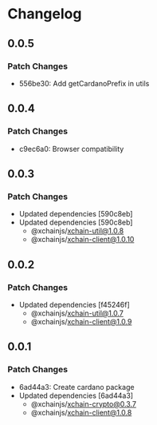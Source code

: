 # Changelog

## 0.0.5

### Patch Changes

- 556be30: Add getCardanoPrefix in utils

## 0.0.4

### Patch Changes

- c9ec6a0: Browser compatibility

## 0.0.3

### Patch Changes

- Updated dependencies [590c8eb]
- Updated dependencies [590c8eb]
  - @xchainjs/xchain-util@1.0.8
  - @xchainjs/xchain-client@1.0.10

## 0.0.2

### Patch Changes

- Updated dependencies [f45246f]
  - @xchainjs/xchain-util@1.0.7
  - @xchainjs/xchain-client@1.0.9

## 0.0.1

### Patch Changes

- 6ad44a3: Create cardano package
- Updated dependencies [6ad44a3]
  - @xchainjs/xchain-crypto@0.3.7
  - @xchainjs/xchain-client@1.0.8
